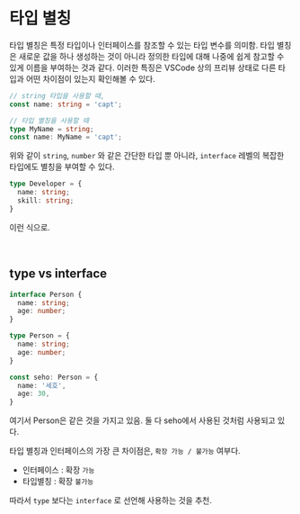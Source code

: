 # 타입 별칭

타입 별칭은 특정 타입이나 인터페이스를 참조할 수 있는 타입 변수를 의미함. 타입 별칭은 새로운 값을 하나 생성하는 것이 아니라 정의한 타입에 대해 나중에 쉽게 참고할 수 있게 이름을 부여하는 것과 같다. 이러한 특징은 VSCode 상의 프리뷰 상태로 다른 타입과 어떤 차이점이 있는지 확인해볼 수 있다.

```typescript
// string 타입을 사용할 때,
const name: string = 'capt';

// 타입 별칭을 사용할 때
type MyName = string;
const name: MyName = 'capt';
```

위와 같이 `string`, `number` 와 같은 간단한 타입 뿐 아니라, `interface` 레벨의 복잡한 타입에도 별칭을 부여할 수 있다.

```typescript
type Developer = {
  name: string;
  skill: string;
}
```

이런 식으로.

<br/>

## type vs interface

```typescript
interface Person {
  name: string;
  age: number;
}

type Person = {
  name: string;
  age: number;
}

const seho: Person = {
  name: '세호',
  age: 30,
}
```

여기서 Person은 같은 것을 가지고 있음. 둘 다 seho에서 사용된 것처럼 사용되고 있다.

타입 별칭과 인터페이스의 가장 큰 차이점은, `확장 가능 / 불가능` 여부다.

- 인터페이스 : 확장 `가능`
- 타입별칭 : 확장 `불가능` 

따라서 `type` 보다는 `interface` 로 선언해 사용하는 것을 추천.